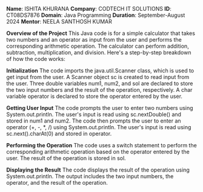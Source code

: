 **Name**: ISHITA KHURANA
**Company**: CODTECH IT SOLUTIONS
**ID**: CT08DS7876
**Domain**: Java Programming
**Duration**: September-August 2024
**Mentor**: NEELA SANTHOSH KUMAR

**Overview of the Project**
This Java code is for a simple calculator that takes two numbers and an operator as input from the user and performs the corresponding arithmetic operation. The calculator can perform addition, subtraction, multiplication, and division.
Here's a step-by-step breakdown of how the code works:

**Initialization**
The code imports the java.util.Scanner class, which is used to get input from the user.
A Scanner object sc is created to read input from the user.
Three double variables num1, num2, and sol are declared to store the two input numbers and the result of the operation, respectively.
A char variable operator is declared to store the operator entered by the user.

**Getting User Input**
The code prompts the user to enter two numbers using System.out.println.
The user's input is read using sc.nextDouble() and stored in num1 and num2.
The code then prompts the user to enter an operator (+, -, *, /) using System.out.println.
The user's input is read using sc.next().charAt(0) and stored in operator.

**Performing the Operation**
The code uses a switch statement to perform the corresponding arithmetic operation based on the operator entered by the user.
The result of the operation is stored in sol.

**Displaying the Result**
The code displays the result of the operation using System.out.println.
The output includes the two input numbers, the operator, and the result of the operation.

